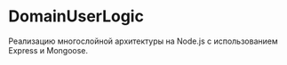 # DomainUserLogic
Реализацию многослойной архитектуры на Node.js с использованием Express и Mongoose.
